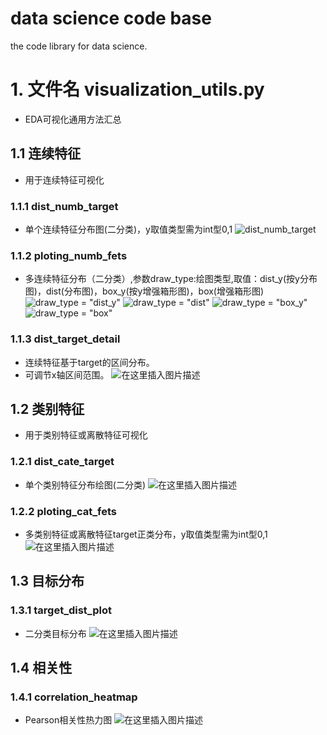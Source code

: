 # data science code base
the code library for data science.

# 1. 文件名 visualization_utils.py
- EDA可视化通用方法汇总
## 1.1 连续特征
- 用于连续特征可视化
### 1.1.1 dist_numb_target
- 单个连续特征分布图(二分类)，y取值类型需为int型0,1
![dist_numb_target](https://img-blog.csdnimg.cn/20191106170122173.png?x-oss-process=image/watermark,type_ZmFuZ3poZW5naGVpdGk,shadow_10,text_aHR0cHM6Ly9ibG9nLmNzZG4ubmV0L2hhb3Jhbl95YW5n,size_16,color_FFFFFF,t_70)
### 1.1.2 ploting_numb_fets
- 多连续特征分布（二分类）,参数draw_type:绘图类型,取值：dist_y(按y分布图)，dist(分布图)，box_y(按y增强箱形图)，box(增强箱形图)
![draw_type = "dist_y"](https://img-blog.csdnimg.cn/2019110617232482.png?x-oss-process=image/watermark,type_ZmFuZ3poZW5naGVpdGk,shadow_10,text_aHR0cHM6Ly9ibG9nLmNzZG4ubmV0L2hhb3Jhbl95YW5n,size_16,color_FFFFFF,t_70)
![draw_type = "dist"](https://img-blog.csdnimg.cn/20191106172559663.png?x-oss-process=image/watermark,type_ZmFuZ3poZW5naGVpdGk,shadow_10,text_aHR0cHM6Ly9ibG9nLmNzZG4ubmV0L2hhb3Jhbl95YW5n,size_16,color_FFFFFF,t_70)
![draw_type = "box_y"](https://img-blog.csdnimg.cn/20191106172646608.png?x-oss-process=image/watermark,type_ZmFuZ3poZW5naGVpdGk,shadow_10,text_aHR0cHM6Ly9ibG9nLmNzZG4ubmV0L2hhb3Jhbl95YW5n,size_16,color_FFFFFF,t_70)
![draw_type = "box"](https://img-blog.csdnimg.cn/20191106173002485.png?x-oss-process=image/watermark,type_ZmFuZ3poZW5naGVpdGk,shadow_10,text_aHR0cHM6Ly9ibG9nLmNzZG4ubmV0L2hhb3Jhbl95YW5n,size_16,color_FFFFFF,t_70)
### 1.1.3 dist_target_detail
- 连续特征基于target的区间分布。
- 可调节x轴区间范围。
![在这里插入图片描述](https://img-blog.csdnimg.cn/20191106173344759.png?x-oss-process=image/watermark,type_ZmFuZ3poZW5naGVpdGk,shadow_10,text_aHR0cHM6Ly9ibG9nLmNzZG4ubmV0L2hhb3Jhbl95YW5n,size_16,color_FFFFFF,t_70)
## 1.2 类别特征
- 用于类别特征或离散特征可视化
### 1.2.1 dist_cate_target
- 单个类别特征分布绘图(二分类)
![在这里插入图片描述](https://img-blog.csdnimg.cn/20191106170935856.png?x-oss-process=image/watermark,type_ZmFuZ3poZW5naGVpdGk,shadow_10,text_aHR0cHM6Ly9ibG9nLmNzZG4ubmV0L2hhb3Jhbl95YW5n,size_16,color_FFFFFF,t_70)
### 1.2.2 ploting_cat_fets
- 多类别特征或离散特征target正类分布，y取值类型需为int型0,1
![在这里插入图片描述](https://img-blog.csdnimg.cn/20191106171418651.png?x-oss-process=image/watermark,type_ZmFuZ3poZW5naGVpdGk,shadow_10,text_aHR0cHM6Ly9ibG9nLmNzZG4ubmV0L2hhb3Jhbl95YW5n,size_16,color_FFFFFF,t_70)
## 1.3 目标分布
### 1.3.1 target_dist_plot
- 二分类目标分布
![在这里插入图片描述](https://img-blog.csdnimg.cn/20191106173251459.png?x-oss-process=image/watermark,type_ZmFuZ3poZW5naGVpdGk,shadow_10,text_aHR0cHM6Ly9ibG9nLmNzZG4ubmV0L2hhb3Jhbl95YW5n,size_16,color_FFFFFF,t_70)
## 1.4 相关性
### 1.4.1 correlation_heatmap
- Pearson相关性热力图
![在这里插入图片描述](https://img-blog.csdnimg.cn/20191106173853958.png?x-oss-process=image/watermark,type_ZmFuZ3poZW5naGVpdGk,shadow_10,text_aHR0cHM6Ly9ibG9nLmNzZG4ubmV0L2hhb3Jhbl95YW5n,size_16,color_FFFFFF,t_70)
